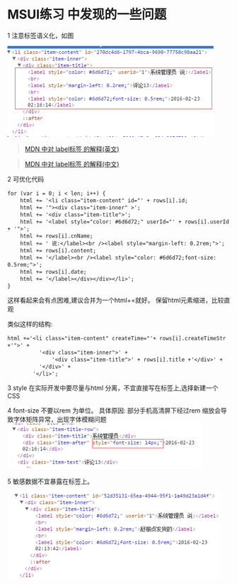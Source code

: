 # MSUI练习 中发现的一些问题
1 注意标签语义化，如图

![语义化标签](semantics.png)

> [MDN 中对 label标签 的解释(英文)](https://developer.mozilla.org/en-US/docs/Web/HTML/Element/label)

> [MDN 中对 label标签 的解释(中文)](https://developer.mozilla.org/zh-CN/docs/Web/HTML/Element/label)

2 可优化代码
```
for (var i = 0; i < len; i++) {
    html += '<li class="item-content" id="' + rows[i].id;
    html += '"><div class="item-inner" >';
    html += '<div class="item-title">';
    html += '<label style="color: #6d6d72;" userId="' + rows[i].userId + '">';
    html += rows[i].cnName;
    html += ' 说:</label><br /><label style="margin-left: 0.2rem;">';
    html += rows[i].content;
    html += '</label><br /><label style="color: #6d6d72;font-size: 0.5rem;">';
    html += rows[i].date;
    html += '</label></div></div></li>';
}
```

 这样看起来会有点困难,建议合并为一个html+=就好。
 保留html元素缩进，比较直观

 类似这样的结构:
 ```
 html +='<li class="item-content" createTime="'+ rows[i].createTimeStr +'">' +
           '<div class="item-inner">' +
               '<div class="item-title">' + rows[i].title +'</div>' +
           '</div>' +
         '</li>';
 ```

3 style 在实际开发中要尽量与html 分离，不宜直接写在标签上,选择新建一个CSS

4 font-size 不要以rem 为单位。
   具体原因: 部分手机高清屏下经过rem 缩放会导致字体矩阵异常，出现字体模糊问题
   ![不要以rem作为font-size](fs.png)

5 敏感数据不宜暴露在标签上。

![敏感数据不宜暴露](1.png)




